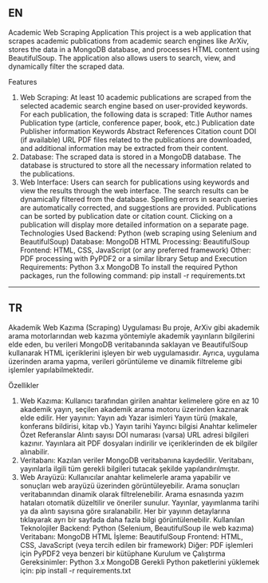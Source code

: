 EN
------------
Academic Web Scraping Application
This project is a web application that scrapes academic publications from academic search engines like ArXiv, stores the data in a MongoDB database, and processes HTML content using BeautifulSoup. The application also allows users to search, view, and dynamically filter the scraped data.

Features
1. Web Scraping:
At least 10 academic publications are scraped from the selected academic search engine based on user-provided keywords.
For each publication, the following data is scraped:
Title
Author names
Publication type (article, conference paper, book, etc.)
Publication date
Publisher information
Keywords
Abstract
References
Citation count
DOI (if available)
URL
PDF files related to the publications are downloaded, and additional information may be extracted from their content.
2. Database:
The scraped data is stored in a MongoDB database.
The database is structured to store all the necessary information related to the publications.
3. Web Interface:
Users can search for publications using keywords and view the results through the web interface.
The search results can be dynamically filtered from the database.
Spelling errors in search queries are automatically corrected, and suggestions are provided.
Publications can be sorted by publication date or citation count.
Clicking on a publication will display more detailed information on a separate page.
Technologies Used
Backend: Python (web scraping using Selenium and BeautifulSoup)
Database: MongoDB
HTML Processing: BeautifulSoup
Frontend: HTML, CSS, JavaScript (or any preferred framework)
Other: PDF processing with PyPDF2 or a similar library
Setup and Execution
Requirements:
Python 3.x
MongoDB
To install the required Python packages, run the following command:
pip install -r requirements.txt
------------
TR
------------
Akademik Web Kazıma (Scraping) Uygulaması
Bu proje, ArXiv gibi akademik arama motorlarından web kazıma yöntemiyle akademik yayınların bilgilerini elde eden, bu verileri MongoDB veritabanında saklayan ve BeautifulSoup kullanarak HTML içeriklerini işleyen bir web uygulamasıdır. Ayrıca, uygulama üzerinden arama yapma, verileri görüntüleme ve dinamik filtreleme gibi işlemler yapılabilmektedir.

Özellikler
1. Web Kazıma:
Kullanıcı tarafından girilen anahtar kelimelere göre en az 10 akademik yayın, seçilen akademik arama motoru üzerinden kazınarak elde edilir.
Her yayının:
Yayın adı
Yazar isimleri
Yayın türü (makale, konferans bildirisi, kitap vb.)
Yayın tarihi
Yayıncı bilgisi
Anahtar kelimeler
Özet
Referanslar
Alıntı sayısı
DOI numarası (varsa)
URL adresi bilgileri kazınır.
Yayınlara ait PDF dosyaları indirilir ve içeriklerinden de ek bilgiler alınabilir.
2. Veritabanı:
Kazılan veriler MongoDB veritabanına kaydedilir.
Veritabanı, yayınlarla ilgili tüm gerekli bilgileri tutacak şekilde yapılandırılmıştır.
3. Web Arayüzü:
Kullanıcılar anahtar kelimelerle arama yapabilir ve sonuçları web arayüzü üzerinden görüntüleyebilir.
Arama sonuçları veritabanından dinamik olarak filtrelenebilir.
Arama esnasında yazım hataları otomatik düzeltilir ve öneriler sunulur.
Yayınlar, yayımlanma tarihi ya da alıntı sayısına göre sıralanabilir.
Her bir yayının detaylarına tıklayarak ayrı bir sayfada daha fazla bilgi görüntülenebilir.
Kullanılan Teknolojiler
Backend: Python (Selenium, BeautifulSoup ile web kazıma)
Veritabanı: MongoDB
HTML İşleme: BeautifulSoup
Frontend: HTML, CSS, JavaScript (veya tercih edilen bir framework)
Diğer: PDF işlemleri için PyPDF2 veya benzeri bir kütüphane
Kurulum ve Çalıştırma
Gereksinimler:
Python 3.x
MongoDB
Gerekli Python paketlerini yüklemek için:
pip install -r requirements.txt
